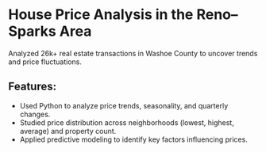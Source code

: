 # House Price Analysis in the Reno–Sparks Area

Analyzed 26k+ real estate transactions in Washoe County to uncover trends and price fluctuations.

## Features:
- Used Python to analyze price trends, seasonality, and quarterly changes.
- Studied price distribution across neighborhoods (lowest, highest, average) and property count.
- Applied predictive modeling to identify key factors influencing prices.
